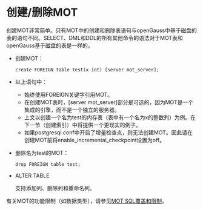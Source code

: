 # 创建/删除MOT

创建MOT非常简单。只有MOT中的创建和删除表语句与openGauss中基于磁盘的表的语句不同。SELECT、DML和DDL的所有其他命令的语法对于MOT表和openGauss基于磁盘的表是一样的。

-   创建MOT：

    ```
    create FOREIGN table test(x int) [server mot_server];
    ```

-   以上语句中：
    -   始终使用FOREIGN关键字引用MOT。
    -   在创建MOT表时，\[server mot\_server\]部分是可选的，因为MOT是一个集成的引擎，而不是一个独立的服务器。
    -   上文以创建一个名为test的内存表（表中有一个名为x的整数列）为例。在下一节（创建索引）中将提供一个更现实的例子。
    -   如果postgresql.conf中开启了增量检查点，则无法创建MOT。因此请在创建MOT前将enable_incremental_checkpoint设置为off。

-   删除名为test的MOT：

    ```
    drop FOREIGN table test;
    ```

-   ALTER TABLE

    支持添加列、删除列和重命名列。

有关MOT的功能限制（如数据类型），请参见[MOT SQL覆盖和限制](MOT-SQL覆盖和限制.md)。


